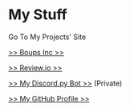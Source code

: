 # My Stuff

Go To My Projects' Site

[>> Boups Inc >>](https://iamthe2ndhuman.github.io/boupssiteemir)

[>> Review.io >>](http://emirsurmen.github.io/review.io)

[>> My Discord.py Bot >>](https://github.com/emirsurmen/MASTERBOT) (Private)

[>> My GitHub Profile >>](https://github.com/emirsurmen)
